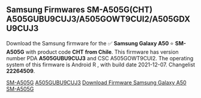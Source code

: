 <h2>Samsung Firmwares SM-A505G(CHT) A505GUBU9CUJ3/A505GOWT9CUI2/A505GDXU9CUJ3</h2>
Download the Samsung firmware for the ✅ <strong>Samsung Galaxy A50 </strong> ⭐ <strong>SM-A505G</strong> with product code <strong>CHT</strong> <strong> from Chile</strong>. This firmware has version number PDA <strong>A505GUBU9CUJ3</strong> and CSC A505GOWT9CUI2. The operating system of this firmware is Android R , with build date 2021-12-07. Changelist <strong>22264509</strong>.


[SM-A505G](https://samfirm.shop/samsung/model/SM-A505G)
[A505GUBU9CUJ3](https://samfirm.shop/samsung/pda/A505GUBU9CUJ3)
[Download Firmware Samsung Galaxy A50 SM-A505G](https://samfirm.shop/samsung/firmware/480573)
